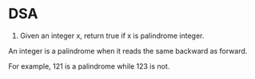 # DSA

1. Given an integer x, return true if x is palindrome integer.

An integer is a palindrome when it reads the same backward as forward.

For example, 121 is a palindrome while 123 is not.
